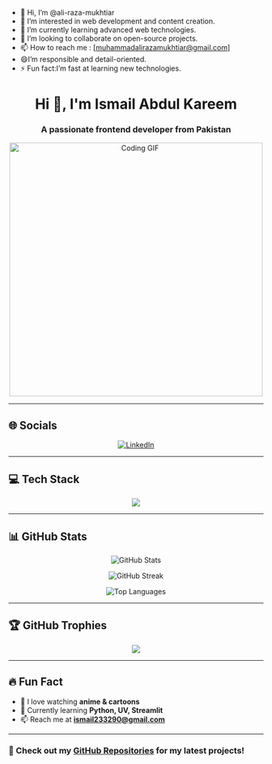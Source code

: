 - 👋 Hi, I’m @ali-raza-mukhtiar
- 👀 I’m interested in web development and content creation.
- 🌱 I’m currently learning advanced web technologies.
- 💞️ I’m looking to collaborate on  open-source projects.
- 📫 How to reach me : [muhammadalirazamukhtiar@gmail.com]
- 😄I’m responsible and detail-oriented.
- ⚡ Fun fact:I’m fast at learning new technologies.

<!---
ali-raza-mukhtiar/ali-raza-mukhtiar is a ✨ special ✨ repository because its `README.md` (this file) appears on your GitHub profile.
You can click the Preview link to take a look at your changes.
--->
<h1 align="center">Hi 👋, I'm Ismail Abdul Kareem</h1>
<h3 align="center">A passionate frontend developer from Pakistan</h3>

<p align="center">
  <img src="https://user-images.githubusercontent.com/74038190/212749171-b84692a8-2b04-4e3b-93ca-ac14705da224.gif" width="500" alt="Coding GIF">
</p>

---

## 🌐 Socials

<p align="center">
  <a href="https://linkedin.com/in/ismail-abdul-kareem-233b302b3" target="_blank">
    <img src="https://img.shields.io/badge/LinkedIn-%230077B5.svg?style=for-the-badge&logo=linkedin&logoColor=white" alt="LinkedIn">
  </a>
</p>

---

## 💻 Tech Stack

<p align="center">
  <img src="https://skillicons.dev/icons?i=html,css,tailwind,js,ts,react,nextjs,nodejs,python,mongodb,git,figma,bootstrap" />
</p>

---

## 📊 GitHub Stats

<p align="center">
  <img src="https://github-readme-stats.vercel.app/api?username=IsmailAbdulkareem&show_icons=true&theme=radical" alt="GitHub Stats" />
</p>

<p align="center">
  <img src="https://github-readme-streak-stats.herokuapp.com/?user=IsmailAbdulkareem&theme=dark" alt="GitHub Streak" />
</p>

<p align="center">
  <img src="https://github-readme-stats.vercel.app/api/top-langs?username=IsmailAbdulkareem&layout=compact&theme=tokyonight" alt="Top Languages" />
</p>

---

## 🏆 GitHub Trophies

<p align="center">
  <img src="https://github-profile-trophy.vercel.app/?username=IsmailAbdulkareem&theme=onedark&no-bg=true&margin-w=10" />
</p>

---

## 🔥 Fun Fact
- 🎥 I love watching **anime & cartoons**
- 🚀 Currently learning **Python, UV, Streamlit**
- 📫 Reach me at **ismail233290@gmail.com**

---

### 🚀 Check out my [GitHub Repositories](https://github.com/IsmailAbdulkareem) for my latest projects!
